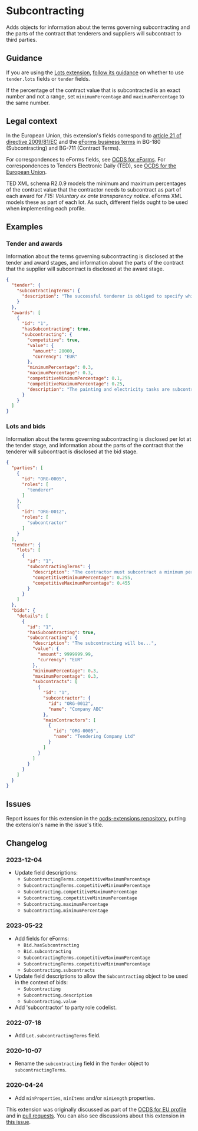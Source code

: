 # Subcontracting

Adds objects for information about the terms governing subcontracting and the parts of the contract that tenderers and suppliers will subcontract to third parties.

## Guidance

If you are using the [Lots extension](https://extensions.open-contracting.org/en/extensions/lots/master/), [follow its guidance](https://extensions.open-contracting.org/en/extensions/lots/master/#usage) on whether to use `tender.lots` fields or `tender` fields.

If the percentage of the contract value that is subcontracted is an exact number and not a range, set `minimumPercentage` and `maximumPercentage` to the same number.

## Legal context

In the European Union, this extension's fields correspond to [article 21 of directive 2009/81/EC](https://eur-lex.europa.eu/legal-content/EN/TXT/HTML/?uri=CELEX:32009L0081&from=EN#d1e2623-76-1) and the [eForms business terms](https://docs.ted.europa.eu/eforms/latest/reference/business-terms/) in BG-180 (Subcontracting) and BG-711 (Contract Terms).

For correspondences to eForms fields, see [OCDS for eForms](https://standard.open-contracting.org/profiles/eforms/latest/en/). For correspondences to Tenders Electronic Daily (TED), see [OCDS for the European Union](https://standard.open-contracting.org/profiles/eu/latest/en/).

TED XML schema R2.0.9 models the minimum and maximum percentages of the contract value that the contractor needs to subcontract as part of each award for *F15: Voluntary ex ante transparency notice*. eForms XML models these as part of each lot. As such, different fields ought to be used when implementing each profile.

## Examples

### Tender and awards

Information about the terms governing subcontracting is disclosed at the tender and award stages, and information about the parts of the contract that the supplier will subcontract is disclosed at the award stage.

```json
{
  "tender": {
    "subcontractingTerms": {
      "description": "The successful tenderer is obliged to specify which part or parts of the contract it intends to subcontract beyond the required percentage and to indicate the subcontractors already identified."
    }
  },
  "awards": [
    {
      "id": "1",
      "hasSubcontracting": true,
      "subcontracting": {
        "competitive": true,
        "value": {
          "amount": 28000,
          "currency": "EUR"
        },
        "minimumPercentage": 0.3,
        "maximumPercentage": 0.3,
        "competitiveMinimumPercentage": 0.1,
        "competitiveMaximumPercentage": 0.25,
        "description": "The painting and electricity tasks are subcontracted."
      }
    }
  ]
}
```

### Lots and bids

Information about the terms governing subcontracting is disclosed per lot at the tender stage, and information about the parts of the contract that the tenderer will subcontract is disclosed at the bid stage.

```json
{
  "parties": [
    {
      "id": "ORG-0005",
      "roles": [
        "tenderer"
      ]
    },
    {
      "id": "ORG-0012",
      "roles": [
        "subcontractor"
      ]
    }
  ],
  "tender": {
    "lots": [
      {
        "id": "1",
        "subcontractingTerms": {
          "description": "The contractor must subcontract a minimum percentage of the contract using the procedure set out in Title III of Directive 2009/81/EC.",
          "competitiveMinimumPercentage": 0.255,
          "competitiveMaximumPercentage": 0.455
        }
      }
    ]
  },
  "bids": {
    "details": [
      {
        "id": "1",
        "hasSubcontracting": true,
        "subcontracting": {
          "description": "The subcontracting will be...",
          "value": {
            "amount": 9999999.99,
            "currency": "EUR"
          },
          "minimumPercentage": 0.3,
          "maximumPercentage": 0.3,
          "subcontracts": [
            {
              "id": "1",
              "subcontractor": {
                "id": "ORG-0012",
                "name": "Company ABC"
              },
              "mainContractors": [
                {
                  "id": "ORG-0005",
                  "name": "Tendering Company Ltd"
                }
              ]
            }
          ]
        }
      }
    ]
  }
}
```

## Issues

Report issues for this extension in the [ocds-extensions repository](https://github.com/open-contracting/ocds-extensions/issues), putting the extension's name in the issue's title.

## Changelog

### 2023-12-04

* Update field descriptions:
  * `SubcontractingTerms.competitiveMaximumPercentage`
  * `SubcontractingTerms.competitiveMinimumPercentage`
  * `Subcontracting.competitiveMaximumPercentage`
  * `Subcontracting.competitiveMinimumPercentage`
  * `Subcontracting.maximumPercentage`
  * `Subcontracting.minimumPercentage`

### 2023-05-22

* Add fields for eForms:
  * `Bid.hasSubcontracting`
  * `Bid.subcontracting`
  * `SubcontractingTerms.competitiveMaximumPercentage`
  * `SubcontractingTerms.competitiveMinimumPercentage`
  * `Subcontracting.subcontracts`
* Update field descriptions to allow the `Subcontracting` object to be used in the context of bids:
  * `Subcontracting`
  * `Subcontracting.description`
  * `Subcontracting.value`
* Add 'subcontractor' to party role codelist.

### 2022-07-18

* Add `Lot.subcontractingTerms` field.

### 2020-10-07

* Rename the `subcontracting` field in the `Tender` object to `subcontractingTerms`.

### 2020-04-24

* Add `minProperties`, `minItems` and/or `minLength` properties.

This extension was originally discussed as part of the [OCDS for EU profile](https://github.com/open-contracting-extensions/european-union/issues) and in [pull requests](https://github.com/open-contracting-extensions/ocds_subcontracting_extension/pulls?q=is%3Apr+is%3Aclosed). You can also see discussions about this extension in [this issue](https://github.com/open-contracting-extensions/ocds_subcontracting_extension/issues/2).
